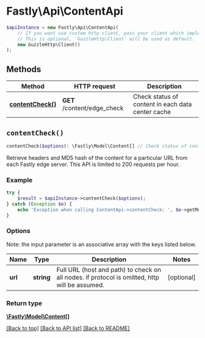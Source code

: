 # Fastly\Api\ContentApi


```php
$apiInstance = new Fastly\Api\ContentApi(
    // If you want use custom http client, pass your client which implements `GuzzleHttp\ClientInterface`.
    // This is optional, `GuzzleHttp\Client` will be used as default.
    new GuzzleHttp\Client()
);
```

## Methods

Method | HTTP request | Description
------------- | ------------- | -------------
[**contentCheck()**](ContentApi.md#contentCheck) | **GET** /content/edge_check | Check status of content in each data center cache


## `contentCheck()`

```php
contentCheck($options): \Fastly\Model\Content[] // Check status of content in each data center cache
```

Retrieve headers and MD5 hash of the content for a particular URL from each Fastly edge server. This API is limited to 200 requests per hour.

### Example
```php
try {
    $result = $apiInstance->contentCheck($options);
} catch (Exception $e) {
    echo 'Exception when calling ContentApi->contentCheck: ', $e->getMessage(), PHP_EOL;
}
```

### Options

Note: the input parameter is an associative array with the keys listed below.

Name | Type | Description  | Notes
------------- | ------------- | ------------- | -------------
**url** | **string** | Full URL (host and path) to check on all nodes. if protocol is omitted, http will be assumed. | [optional]

### Return type

[**\Fastly\Model\Content[]**](../Model/Content.md)

[[Back to top]](#) [[Back to API list]](../../README.md#endpoints)
[[Back to README]](../../README.md)
